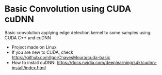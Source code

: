 # Basic Convolution using CUDA cuDNN 
Basic convolution applying edge detection kernel to some samples using CUDA C++ and cuDNN 

* Project made on Linux 
* If you are new to CUDA, check https://github.com/IgorChavesMoura/cuda-basic
* How to install cuDNN: https://docs.nvidia.com/deeplearning/sdk/cudnn-install/index.html
